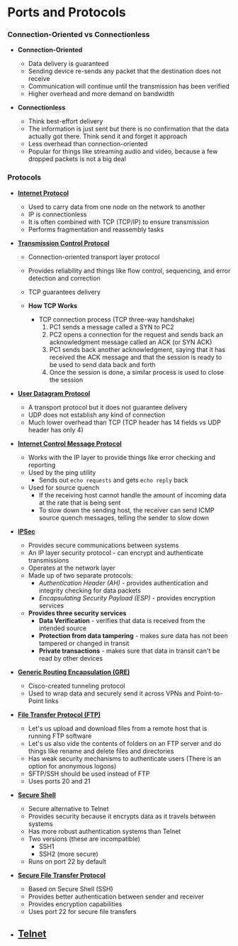 # Ports and Protocols

### Connection-Oriented vs Connectionless

- **Connection-Oriented**
  - Data delivery is guaranteed
  - Sending device re-sends any packet that the destination does not receive
  - Communication will continue until the transmission has been verified
  - Higher overhead and more demand on bandwidth

- **Connectionless**
  - Think best-effort delivery
  - The information is just sent but there is no confirmation that the data actually got there. Think send it and forget it approach
  - Less overhead than connection-oriented
  - Popular for things like streaming audio and video, because a few dropped packets is not a big deal

### Protocols

- [**Internet Protocol**](#IP)
  - Used to carry data from one node on the network to another
  - IP is connectionless
  - It is often combined with TCP (TCP/IP) to ensure transmission
  - Performs fragmentation and reassembly tasks

- [**Transmission Control Protocol**](#TCP)
  - Connection-oriented transport layer protocol
  - Provides reliability and things like flow control, sequencing, and error detection and correction
  - TCP guarantees delivery

  - **How TCP Works**
    - TCP connection process (TCP three-way handshake)
      1. PC1 sends a message called a SYN to PC2
      2. PC2 opens a connection for the request and sends back an acknowledgment message called an ACK (or SYN ACK)
      3. PC1 sends back another acknowledgment, saying that it has received the ACK message and that the session is ready to be used to send data back and forth
      4. Once the session is done, a similar process is used to close the session

- [**User Datagram Protocol**](#UDP)
    - A transport protocol but it does not guarantee delivery
    - UDP does not establish any kind of connection
    - Much lower overhead than TCP (TCP header has 14 fields vs UDP header has only 4)

- [**Internet Control Message Protocol**](#ICMP)
  - Works with the IP layer to provide things like error checking and reporting
  - Used by the ping utility
    - Sends out `echo requests` and gets `echo reply` back
  - Used for source quench
    - If the receiving host cannot handle the amount of incoming data at the rate that is being sent
    - To slow down the sending host, the receiver can send ICMP source quench messages, telling the sender to slow down

- [**IPSec**](#IPSec)
  - Provides secure communications between systems
  - An IP layer security protocol - can encrypt and authenticate transmissions
  - Operates at the network layer
  - Made up of two separate protocols:
    - *Authentication Header (AH)* - provides authentication and integrity checking for data packets
    - *Encapsulating Security Payload (ESP)* - provides encryption services
  - **Provides three security services**
    - **Data Verification** - verifies that data is received from the intended source
    - **Protection from data tampering** - makes sure data has not been tampered or changed in transit
    - **Private transactions** - makes sure that data in transit can't be read by other devices

- [**Generic Routing Encapsulation (GRE)**](#GRE)
  - Cisco-created tunneling protocol
  - Used to wrap data and securely send it across VPNs and Point-to-Point links

- [**File Transfer Protocol (FTP)**](#FTP)
  - Let's us upload and download files from a remote host that is running FTP software
  - Let's us also vide the contents of folders on an FTP server and do things like rename and delete files and directories
  - Has weak security mechanisms to authenticate users (There is an option for anonymous logons)
  - SFTP/SSH should be used instead of FTP
  - Uses ports 20 and 21

- [**Secure Shell**](#SSH)
  - Secure alternative to Telnet
  - Provides security because it encrypts data as it travels between systems
  - Has more robust authentication systems than Telnet
  - Two versions (these are incompatible)
    - SSH1 
    - SSH2 (more secure)
  - Runs on port 22 by default

- [**Secure File Transfer Protocol**](#SFTP)
  - Based on Secure Shell (SSH)
  - Provides better authentication between sender and receiver
  - Provides encryption capabilities
  - Uses port 22 for secure file transfers

- [**Telnet**](#Telnet)
  - 